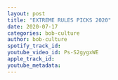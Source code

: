 ```yaml
---
layout: post
title: "EXTREME RULES PICKS 2020"
date: 2020-07-17
categories: bob-culture
author: bob-culture
spotify_track_id: 
youtube_video_id: Ps-S2gygxWE
apple_track_id: 
youtube_metadata: 
---
```

